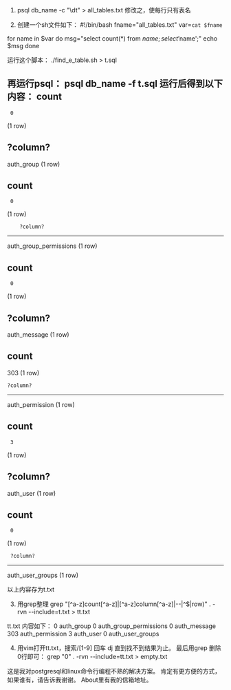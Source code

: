 1. psql db_name -c "\dt" > all_tables.txt
   修改之，使每行只有表名

2. 创建一个sh文件如下：
#!/bin/bash
fname="all_tables.txt"
var=`cat $fname`

for name in $var
do
    msg="select count(*) from $name;select '$name';"
    echo $msg
done

运行这个脚本：
./find_e_table.sh > t.sql

再运行psql：
psql db_name -f t.sql
运行后得到以下内容：
 count 
-------
     0
(1 row)

  ?column?  
------------
 auth_group
(1 row)

 count 
-------
     0
(1 row)

        ?column?        
------------------------
 auth_group_permissions
(1 row)

 count 
-------
     0
(1 row)

   ?column?   
--------------
 auth_message
(1 row)

 count 
-------
   303
(1 row)

    ?column?     
-----------------
 auth_permission
(1 row)

 count 
-------
     3
(1 row)

 ?column?  
-----------
 auth_user
(1 row)

 count 
-------
     0
(1 row)

     ?column?     
------------------
 auth_user_groups
(1 row)

以上内容存为t.txt

3. 用grep整理
  grep "[^a-z]count[^a-z]\|[^a-z]column[^a-z]\|--\|^$\|row)" . -rvn --include=t.txt > tt.txt

tt.txt 内容如下：
     0
 auth_group
     0
 auth_group_permissions
     0
 auth_message
   303
 auth_permission
     3
 auth_user
     0
 auth_user_groups


4. 用vim打开tt.txt，搜索/[1-9] 回车 dj 直到找不到结果为止。
   最后用grep 删除0行即可：
grep "0" . -rvn --include=tt.txt > empty.txt

这是我对postgresql和linux命令行编程不熟的解决方案。
肯定有更方便的方式，如果谁有，请告诉我谢谢。
About里有我的信箱地址。